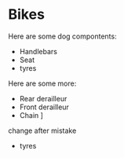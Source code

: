 # Bikes #

Here are some dog compontents:
* Handlebars
* Seat
* tyres

Here are some more:
* Rear derailleur
* Front derailleur
* Chain
]

change after mistake
* tyres

